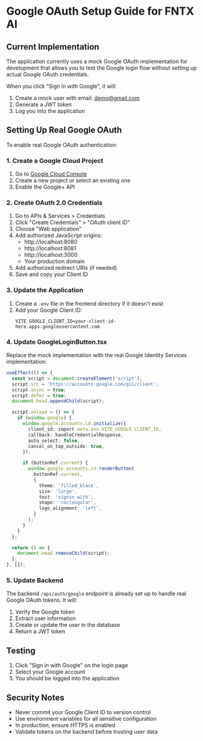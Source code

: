 # Google OAuth Setup Guide for FNTX AI

## Current Implementation
The application currently uses a mock Google OAuth implementation for development that allows you to test the Google login flow without setting up actual Google OAuth credentials.

When you click "Sign in with Google", it will:
1. Create a mock user with email: demo@gmail.com
2. Generate a JWT token
3. Log you into the application

## Setting Up Real Google OAuth

To enable real Google OAuth authentication:

### 1. Create a Google Cloud Project
1. Go to [Google Cloud Console](https://console.cloud.google.com)
2. Create a new project or select an existing one
3. Enable the Google+ API

### 2. Create OAuth 2.0 Credentials
1. Go to APIs & Services > Credentials
2. Click "Create Credentials" > "OAuth client ID"
3. Choose "Web application"
4. Add authorized JavaScript origins:
   - http://localhost:8080
   - http://localhost:8081
   - http://localhost:3000
   - Your production domain
5. Add authorized redirect URIs (if needed)
6. Save and copy your Client ID

### 3. Update the Application
1. Create a `.env` file in the frontend directory if it doesn't exist
2. Add your Google Client ID:
   ```
   VITE_GOOGLE_CLIENT_ID=your-client-id-here.apps.googleusercontent.com
   ```

### 4. Update GoogleLoginButton.tsx
Replace the mock implementation with the real Google Identity Services implementation:

```typescript
useEffect(() => {
  const script = document.createElement('script');
  script.src = 'https://accounts.google.com/gsi/client';
  script.async = true;
  script.defer = true;
  document.head.appendChild(script);

  script.onload = () => {
    if (window.google) {
      window.google.accounts.id.initialize({
        client_id: import.meta.env.VITE_GOOGLE_CLIENT_ID,
        callback: handleCredentialResponse,
        auto_select: false,
        cancel_on_tap_outside: true,
      });

      if (buttonRef.current) {
        window.google.accounts.id.renderButton(
          buttonRef.current,
          {
            theme: 'filled_black',
            size: 'large',
            text: 'signin_with',
            shape: 'rectangular',
            logo_alignment: 'left',
          }
        );
      }
    }
  };

  return () => {
    document.head.removeChild(script);
  };
}, []);
```

### 5. Update Backend
The backend `/api/auth/google` endpoint is already set up to handle real Google OAuth tokens. It will:
1. Verify the Google token
2. Extract user information
3. Create or update the user in the database
4. Return a JWT token

## Testing
1. Click "Sign in with Google" on the login page
2. Select your Google account
3. You should be logged into the application

## Security Notes
- Never commit your Google Client ID to version control
- Use environment variables for all sensitive configuration
- In production, ensure HTTPS is enabled
- Validate tokens on the backend before trusting user data